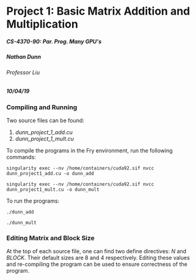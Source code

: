 # Project 1: Basic Matrix Addition and Multiplication

##### CS-4370-90: Par. Prog. Many GPU's

##### Nathan Dunn

###### Professor Liu

##### 10/04/19

### Compiling and Running

Two source files can be found: 

1. *dunn_project_1_add.cu* 
2. *dunn_project_1_mult.cu* 

To compile the programs in the Fry environment, run the following commands:

`singularity exec --nv /home/containers/cuda92.sif nvcc dunn_project1_add.cu -o dunn_add`

`singularity exec --nv /home/containers/cuda92.sif nvcc dunn_project1_mult.cu -o dunn_mult`



To run the programs:

`./dunn_add`

`./dunn_mult`

### Editing Matrix and Block Size

At the top of each source file, one can find two define directives: *N* and *BLOCK*. Their default sizes are 8 and 4 respectively. Editing these values and re-compiling the program can be used to ensure correctness of the program.